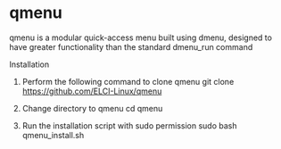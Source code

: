 # qmenu
qmenu is a modular quick-access menu built using dmenu, designed to have greater functionality than the standard dmenu_run command

Installation

1) Perform the following command to clone qmenu
   git clone https://github.com/ELCI-Linux/qmenu

2) Change directory to qmenu
   cd qmenu

3) Run the installation script with sudo permission
   sudo bash qmenu_install.sh

